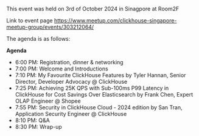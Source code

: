 This event was held on 3rd of October 2024 in Sinagpore at Room2F

Link to event page https://www.meetup.com/clickhouse-singapore-meetup-group/events/303212064/

The agenda is as follows:

**Agenda**
- 6:00 PM: Registration, dinner & networking
- 7:00 PM: Welcome and Introductions
- 7:10 PM: My Favourite ClickHouse Features by Tyler Hannan, Senior Director, Developer Advocacy @ ClickHouse
- 7:25 PM: Achieving 25K QPS with Sub-100ms P99 Latency in ClickHouse for Cost Savings Over Elasticsearch by Frank Chen, Expert OLAP Engineer @ Shopee
- 7:55 PM: Security in ClickHouse Cloud - 2024 edition by San Tran, Application Security Engineer @ ClickHouse
- 8:10 PM: Q&A
- 8:30 PM: Wrap-up
